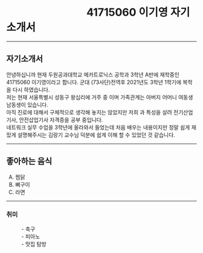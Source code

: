 <!DOCTYPE html>
<html lang="en"> 
<head>
<title>자기소개</title>
</head>
<p>
  <h1>&nbsp;&nbsp;&nbsp;&nbsp;&nbsp;&nbsp;&nbsp;&nbsp;&nbsp;&nbsp;&nbsp;&nbsp;&nbsp;&nbsp;&nbsp;&nbsp;&nbsp;&nbsp;&nbsp;&nbsp;&nbsp;&nbsp;&nbsp;&nbsp;&nbsp;&nbsp;&nbsp;&nbsp;&nbsp;&nbsp;&nbsp;&nbsp;41715060 이기영 자기소개서</h1>
  <hr>
 <h2>자기소개서</h2>
  <p>  안녕하십니까 현재 두원공과대학교 메카트로닉스 공학과 3학년 A반에 재학중인 41715060 이기영이라고 합니다. 군대 (73사단)전역후 2021년도 3학년 1학기에 복학을 다시 하였습니다.
       <br>저는 현재 서울특별시 성동구 왕십리에 거주 중 이며 가족관계는 아버지 어머니 여동생 남동생이 있습니다.
       <br>아직 진로에 대해서 구체적으로 생각해 놓지는 않았지만 저희 과 특성을 살려 전기산업기사, 안전삽업기사 자격증을 공부 중입니다.
       <br>네트워크 실무 수업을 3학년에 올라와서 들었는데 처음 배우는 내용이지만 정말 쉽게 재밌게 설명해주시는 김랑기 교수님 덕분에 쉽게 이해 할 수 있었던 것 같습니다.    
  </p>
  <hr>
  <h2>좋아하는 음식</h2>
  <ol type="A">
    <Li>찜닭</Li>
    <Li>뼈구이</Li>
    <Li>라면</Li>
  </ol>
  <hr>
  <h3>취미</h3>
  <dl>
    <dd>- 축구</dd>
    <dd>- 피아노</dd>
    <dd>- 맛집 탐방</dd>
  </dl>
</p>
</body>
</html>
